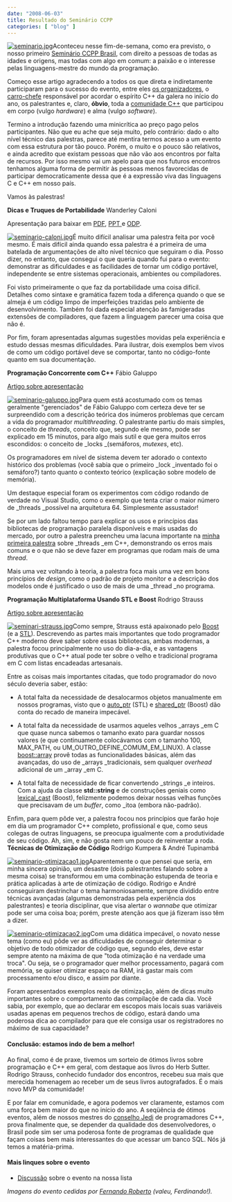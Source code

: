 ```yaml
---
date: "2008-06-03"
title: Resultado do Seminário CCPP
categories: [ "blog" ]
---
```

[![seminario.jpg](/images/8W3SvZ1.thumbnail.jpg)](/images/VhvAtrT.jpg)Aconteceu nesse fim-de-semana, como era previsto, o nosso primeiro [Seminário CCPP Brasil](http://www.temporealeventos.com.br/?area=101), com direito a pessoas de todas as idades e origens, mas todas com algo em comum: a paixão e o interesse pelas linguagens-mestre do mundo da programação.

Começo esse artigo agradecendo a todos os que direta e indiretamente participaram para o sucesso do evento, entre eles [os organizadores](http://www.temporealeventos.com.br/), o [carro-chefe](http://techberto.wordpress.com/) responsável por acordar o espírito C++ da galera no início do ano, os palestrantes e, claro, **óbvio**, toda a [comunidade C++](http://www.ccppbrasil.org) que participou em corpo (vulgo _hardware_) e alma (vulgo _software_).

Termino a introdução fazendo uma minicrítica ao preço pago pelos participantes. Não que eu ache que seja muito, pelo contrário: dado o alto nível técnico das palestras, parece até mentira termos acesso a um evento com essa estrutura por tão pouco. Porém, o muito e o pouco são relativos, e ainda acredito que existam pessoas que não vão aos encontros por falta de recursos. Por isso mesmo vai um apelo para que nos futuros encontros tenhamos alguma forma de permitir às pessoas menos favorecidas de participar democraticamente dessa que é a expressão viva das linguagens C e C++ em nosso país.

Vamos às palestras!

**Dicas e Truques de Portabilidade**
Wanderley Caloni

Apresentação para baixar em [PDF](http://www.caloni.com.br/docs/Portabilidade%20-%20Wanderley%20Caloni.pdf), [PPT ](http://www.caloni.com.br/docs/Portabilidade%20-%20Wanderley%20Caloni.ppt)e [ODP](http://www.caloni.com.br/docs/Portabilidade%20-%20Wanderley%20Caloni.odp).

[![seminario-caloni.jpg](/images/1eK878p.thumbnail.jpg)](/images/oqjgitB.jpg)É muito difícil analisar uma palestra feita por você mesmo. É mais difícil ainda quando essa palestra é a primeira de uma batelada de argumentações de alto nível técnico que seguiram o dia. Posso dizer, no entanto, que consegui o que queria quando fui para o evento: demonstrar as dificuldades e as facilidades de tornar um código portável, independente se entre sistemas operacionais, ambientes ou compiladores.

Foi visto primeiramente o que faz da portabilidade uma coisa difícil. Detalhes como sintaxe e gramática fazem toda a diferença quando o que se almeja é um código limpo de imperfeições trazidas pelo ambiente de desenvolvimento. Também foi dada especial atenção às famigeradas extensões de compiladores, que fazem a linguagem parecer uma coisa que não é.

Por fim, foram apresentadas algumas sugestões movidas pela experiência e estudo dessas mesmas dificuldades. Para ilustrar, dois exemplos bem vivos de como um código portável deve se comportar, tanto no código-fonte quanto em sua documentação.

**Programação Concorrente com C++**
Fábio Galuppo

[Artigo sobre apresentação](http://fabiogaluppo.spaces.live.com/Blog/cns!B671A4645AF2F2F4!176.entry)

[![seminario-galuppo.jpg](/images/qdrHXsc.thumbnail.jpg)](/images/nRuJfZH.jpg)Para quem está acostumado com os temas geralmente "gerenciados" de Fábio Galuppo com certeza deve ter se surpreendido com a descrição teórica dos inúmeros problemas que cercam a vida do programador _multithreading_. O palestrante partiu do mais simples, o conceito de _threads_, conceito que, segundo ele mesmo, pode ser explicado em 15 minutos, para algo mais sutil e que gera muitos erros escondidos: o conceito de _locks _(semáforos, _mutexes_, etc).

Os programadores em nível de sistema devem ter adorado o contexto histórico dos problemas (você sabia que o primeiro _lock _inventado foi o semáforo?) tanto quanto o contexto teórico (explicação sobre modelo de memória).

Um destaque especial foram os experimentos com código rodando de verdade no Visual Studio, como o exemplo que tenta criar o maior número de _threads _possível na arquitetura 64. Simplesmente assustador!

Se por um lado faltou tempo para explicar os usos e princípios das bibliotecas de programação paralela disponíveis e mais usadas do mercado, por outro a palestra preencheu uma lacuna importante na [minha primeira palestra](http://www.caloni.com.br/terceiro-encontro-c) sobre _threads _em C++, demonstrando os erros mais comuns e o que não se deve fazer em programas que rodam mais de uma _thread_.

Mais uma vez voltando à teoria, a palestra foca mais uma vez em bons princípios de _design_, como o padrão de projeto monitor e a descrição dos modelos onde é justificado o uso de mais de uma _thread _no programa.

**Programação Multiplataforma Usando STL e Boost**
Rodrigo Strauss

[Artigo sobre apresentação](http://www.1bit.com.br/content.1bit/weblog/de_volta)

[![seminari-strauss.jpg](/images/pUQsIAP.thumbnail.jpg)](/images/SDNPW1N.jpg)Como sempre, Strauss está apaixonado pelo [Boost](http://www.boost.org/) (e a [STL](http://www.dinkumware.com/cpp.aspx)). Descrevendo as partes mais importantes que todo programador C++ moderno deve saber sobre essas bibliotecas, ambas modernas, a palestra focou principalmente no uso do dia-a-dia, e as vantagens produtivas que o C++ atual pode ter sobre o velho e tradicional programa em C com listas encadeadas artesanais.

Entre as coisas mais importantes citadas, que todo programador do novo século deveria saber, estão:

	
  * A total falta da necessidade de desalocarmos objetos manualmente em nossos programas, visto que o [auto_ptr](http://www.aoc.nrao.edu/~tjuerges/ALMA/STL/html/classstd_1_1auto__ptr.html) (STL) e [shared_ptr](http://www.boost.org/doc/libs/1_35_0/libs/smart_ptr/shared_ptr.htm) (Boost) dão conta do recado de maneira impecável.

	
  * A total falta da necessidade de usarmos aqueles velhos _arrays _em C que quase nunca sabemos o tamanho exato para guardar nossos valores (e que continuamente colocávamos com o tamanho 100, MAX_PATH, ou UM_OUTRO_DEFINE_COMUM_EM_LINUX). A classe [boost::array](http://www.boost.org/doc/libs/1_35_0/doc/html/array.html) provê todas as funcionalidades básicas, além das avançadas, do uso de _arrays _tradicionais, sem qualquer _overhead_ adicional de um _array _em C.

	
  * A total falta de necessidade de ficar convertendo _strings _e inteiros. Com a ajuda da classe **std::string** e de construções geniais como [lexical_cast](http://www.boost.org/doc/libs/1_35_0/libs/conversion/lexical_cast.htm) (Boost), felizmente podemos deixar nossas velhas funções que precisavam de um _buffer_, como _itoa (embora não-padrão).

Enfim, para quem pôde ver, a palestra focou nos princípios que farão hoje em dia um programador C++ completo, profissional e que, como seus colegas de outras linguagens, se preocupa igualmente com a produtividade de seu código. Ah, sim, e não gosta nem um pouco de reinventar a roda.
**Técnicas de Otimização de Código**
Rodrigo Kumpera & André Tupinambá

[![seminario-otimizacao1.jpg](/images/F2FOB8X.thumbnail.jpg)](/images/eAdq7JE.jpg)Aparentemente o que pensei que seria, em minha sincera opinião, um desastre (dois palestrantes falando sobre a mesma coisa) se transformou em uma combinação estupenda de teoria e prática aplicadas à arte de otimização de código. Rodrigo e André conseguiram destrinchar o tema harmoniosamente, sempre dividido entre técnicas avançadas (algumas demonstradas pela experiência dos palestrantes) e teoria disciplinar, que visa alertar o _wannabe_ que otimizar pode ser uma coisa boa; porém, preste atenção aos que já fizeram isso têm a dizer.

[![seminario-otimizacao2.jpg](/images/fHT8oFq.thumbnail.jpg)](/images/efkV2wr.jpg)Com uma didática impecável, o novato nesse tema (como eu) pôde ver as dificuldades de conseguir determinar o objetivo de todo otimizador de código que, segundo eles, deve estar sempre atento na máxima de que "toda otimização é na verdade uma troca". Ou seja, se o programador quer melhor processamento, pagará com memória, se quiser otimizar espaço na RAM, irá gastar mais com processamento e/ou disco, e assim por diante.

Foram apresentados exemplos reais de otimização, além de dicas muito importantes sobre o comportamento das compilaçõe de cada dia.  Você sabia, por exemplo, que ao declarar em escopos mais locais suas variáveis usadas apenas em pequenos trechos de código, estará dando uma poderosa dica ao compilador para que ele consiga usar os registradores no máximo de sua capacidade?

#### Conclusão: estamos indo de bem a melhor!

Ao final, como é de praxe, tivemos um sorteio de ótimos livros sobre programação e C++ em geral, com destaque aos livros do Herb Sutter. Rodrigo Strauss, conhecido fundador dos encontros, recebeu sua mais que merecida homenagem ao receber um de seus livros autografados. É o mais novo MVP da comunidade!

E por falar em comunidade, e agora podemos ver claramente, estamos com uma força bem maior do que no início do ano. A seqüência de ótimos eventos, além de nossos mestres do [conselho Jedi](http://groups.google.com/group/ccppbrasil) de programadores C++, prova finalmente que, se depender da qualidade dos desenvolvedores, o Brasil pode sim ser uma poderosa fonte de programas de qualidade que façam coisas bem mais interessantes do que acessar um banco SQL. Nós já temos a matéria-prima.

#### Mais linques sobre o evento

	
  * [Discussão](http://groups.google.com/group/ccppbrasil/t/ff237f0166f84115) sobre o evento na nossa lista

_Imagens do evento cedidas por [Fernando Roberto](http://www.driverentry.com.br) (valeu, Ferdinando!)._
